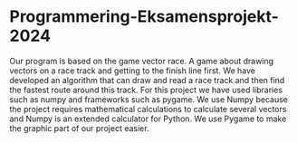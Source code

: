 # Programmering-Eksamensprojekt-2024
Our program is based on the game vector race. A game about drawing vectors on a race track and getting to the finish line first. We have developed an algorithm that can draw and read a race track and then find the fastest route around this track. For this project we have used libraries such as numpy and frameworks such as pygame. We use Numpy because the project requires mathematical calculations to calculate several vectors and Numpy is an extended calculator for Python. We use Pygame to make the graphic part of our project easier. 